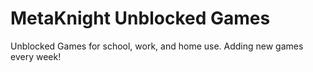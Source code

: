 # MetaKnight Unblocked Games
Unblocked Games for school, work, and home use.
Adding new games every week!
